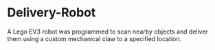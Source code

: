 # Delivery-Robot
A Lego EV3 robot was programmed to scan nearby objects and deliver them using a custom mechanical claw to a specified location.
